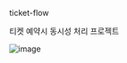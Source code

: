 ticket-flow

티켓 예약시 동시성 처리 프로젝트 

![image](https://github.com/user-attachments/assets/1b544f6f-23c6-40f1-ba14-3a8f2f260889)
